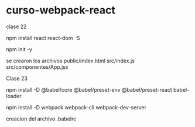 # curso-webpack-react

clase 22

npm install react react-dom -S

npm init -y

se crearon los archivos
public/index.html
src/index.js
src/componentes/App.jsx


Clase 23

npm install -D @babel/core @babel/preset-env @babel/preset-react babel-loader

npm install -D webpack webpack-cli webpack-dev-server


creacion del archivo
.babelrc
